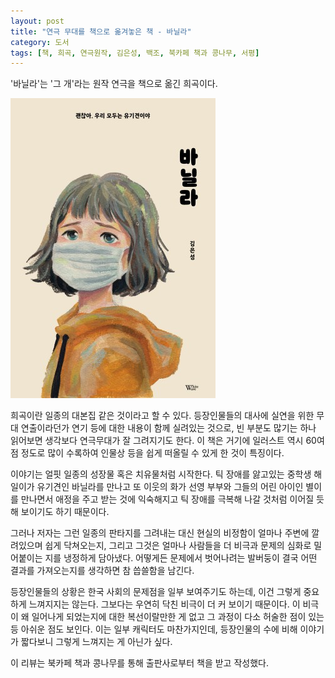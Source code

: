 ```yaml
---
layout: post
title: "연극 무대를 책으로 옮겨놓은 책 - 바닐라"
category: 도서
tags: [책, 희곡, 연극원작, 김은성, 백조, 북카페 책과 콩나무, 서평]
---
```


'바닐라'는
'그 개'라는 원작 연극을 책으로 옮긴 희곡이다.

![표지](/images/that-dog-vanilla-book-h480.jpg)

희곡이란 일종의 대본집 같은 것이라고 할 수 있다.
등장인물들의 대사에 실연을 위한 무대 연출이라던가 연기 등에 대한 내용이 함께 실려있는 것으로,
빈 부분도 많기는 하나 읽어보면 생각보다 연극무대가 잘 그려지기도 한다.
이 책은 거기에 일러스트 역시 60여점 정도로 많이 수록하여
인물상 등을 쉽게 떠올릴 수 있게 한 것이 특징이다.

이야기는 얼핏 일종의 성장물 혹은 치유물처럼 시작한다.
틱 장애를 앓고있는 중학생 해일이가
유기견인 바닐라를 만나고
또 이웃의 화가 선영 부부와 그들의 어린 아이인 별이를 만나면서
애정을 주고 받는 것에 익숙해지고 틱 장애를 극복해 나갈 것처럼
이어질 듯해 보이기도 하기 때문이다.

그러나 저자는 그런 일종의 판타지를 그려내는 대신
현실의 비정함이 얼마나 주변에 깔려있으며 쉽게 닥쳐오는지,
그리고 그것은 얼마나 사람들을 더 비극과 문제의 심화로 밀어붙이는 지를 냉정하게 담아냈다.
어떻게든 문제에서 벗어나려는 발버둥이 결국 어떤 결과를 가져오는지를 생각하면 참 씁쓸함을 남긴다.

등장인물들의 상황은 한국 사회의 문제점을 일부 보여주기도 하는데, 이건 그렇게 중요하게 느껴지지는 않는다.
그보다는 우연히 닥친 비극이 더 커 보이기 때문이다.
이 비극이 왜 일어나게 되었는지에 대한 복선이랄만한 게 없고
그 과정이 다소 허술한 점이 있는 등 아쉬운 점도 보인다.
이는 일부 캐릭터도 마찬가지인데,
등장인물의 수에 비해 이야기가 짧다보니 그렇게 느껴지는 게 아닌가 싶다.



<div class="im im-info">
이 리뷰는 북카페 책과 콩나무를 통해 출판사로부터 책을 받고 작성했다.
</div>
